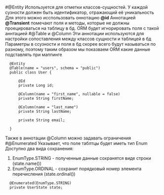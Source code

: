 #@Entity
Используется для отметки классов-сущностей. У каждой сузности должен быть идентификатор, отражающий её уникальность
Для этого можно исспользовать оннотацию **@id**
Аннотацией **@Transient** помечают поля и методы, которые не должны проецироваться на таблицу в бд.
ORM будет игнорировать поля с такой аннтацией
#@Table и @Column
Эти аннотации используются для настройки сопоставления между классов сущности и таблицей в бд
Параметры в ссузности и поля в бд скорее всего будут называться по разному, поэтому таким образом мы показваем ORM 
какие данные подставлять при маппинге
```
  @Entity
  @Table(name = "users", schema = "public")
  public class User {
  
      @Id
      private Long id;
  
      @Column(name = "first_name", nullable = false)
      private String firstName;
  
      @Column(name = "last_name")
      private String lastName;
  
      private String email;
  
  } 
```
Также в аннотации @Column можно задавать ограничения
#@Enumerated
Указывает, что поле таблтцы будет иметь тип Enum 
Доступно два вида сохранения:
1. EnumType.STRING - полученные данные сохранятся  виде строки (state.name())
2. EnumType.ORDINAL - сохранит порядковый номер элемента перечисления (state.ordinal())
```
  @Enumerated(EnumType.STRING)
  private UserState state;
```
